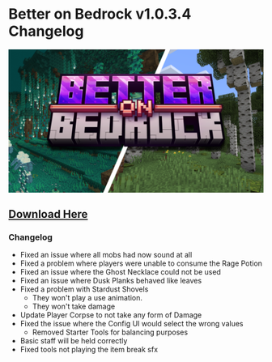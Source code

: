# Better on Bedrock v1.0.3.4 Changelog

<div style="display: flex; align-items: center;">
  <img src="./assets/bob-rebrand.png" alt="Example Image">
</div>

## [Download Here](https://www.mediafire.com/file/cqjkydf0vtawn3j/bob_1.20.80-patch3.mcaddon/file)

### Changelog

- Fixed an issue where all mobs had now sound at all
- Fixed a problem where players were unable to consume the Rage Potion
- Fixed an issue where the Ghost Necklace could not be used
- Fixed an issue where Dusk Planks behaved like leaves
- Fixed a problem with Stardust Shovels
  - They won't play a use animation.
  - They won't take damage
- Update Player Corpse to not take any form of Damage
- Fixed the issue where the Config UI would select the wrong values
  - Removed Starter Tools for balancing purposes
- Basic staff will be held correctly
- Fixed tools not playing the item break sfx
